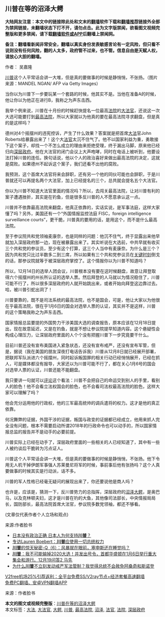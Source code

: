  <h2>川普在等的沼泽大鳄</h2> <p class="notice"><b>大陆网友注意：本文中的链接除此处和文末的<a href="https://github.com/bannedbook/fanqiang" >翻墙</a>软件下载和<a href="https://github.com/killgcd/justmysocks/blob/master/README.md">翻墙推荐</a>链接外全部为禁网链接，未翻墙状态下打不开，请勿点击。此为文字版禁闻，欲看图文视频完整版和更多禁闻，请下载<a href="https://github.com/bannedbook/fanqiang">翻墙软件或APP</a>后翻墙上禁闻网。</p><p>备注：翻墙看新闻非常安全，翻墙以真实身份发表敏感言论有一定风险，但只看不说则没有任何风险，翻的人太多，政府管不过来，也不管。信息自由是天赋人权，请放心大胆的翻墙。</b></p>  <div class="entry"> <p>作者： 吴嘉隆</p> <p id="conimg"><a href="https://www.bannedbook.org/bnews/tag/%e5%b7%9d%e6%99%ae/" class="st_tag internal_tag" rel="tag" title="标签 川普 下的日志">川普</a>这个人平常话会讲一大堆，但是真的要做事的时候是静悄悄，不张扬。（图片来源：MANDEL NGAN/ AFP via Getty Images）</p> <p>当你以为川普下一步要玩某一个套路的时候，他其实不是。当他在准备A的时候，他让你以为他正在进行B，我称之为声东击西。</p> <p>我举个例来说，川普在十月份的时候赶快提名一位最高<a href="https://www.bannedbook.org/bnews/tag/%e6%b3%95%e9%99%a2/" class="st_tag internal_tag" rel="tag" title="标签 法院 下的日志">法院</a>的<a href="https://www.bannedbook.org/bnews/tag/%e5%a4%a7%e6%b3%95%e5%ae%98/" class="st_tag internal_tag" rel="tag" title="标签 大法官 下的日志">大法官</a>，还说这一次大选可能要打到<a href="https://www.bannedbook.org/bnews/tag/%e6%9c%80%e9%ab%98%e6%b3%95%e9%99%a2/" class="st_tag internal_tag" rel="tag" title="标签 最高法院 下的日志">最高法院</a>，所以大家就以为他真的要在最高法院寻求翻盘，但是真的是这样吗？</p> <p>德州对4个摇摆州的违宪控诉，产生了什么效果？答案就是把首席<a href="https://www.bannedbook.org/bnews/tag/%E5%A4%A7%E6%B3%95/" class="st_tag internal_tag" rel="tag" title="标签 大法 下的日志">大法</a>官John Roberts给暴露出来了！这个大<a href="https://www.bannedbook.org/bnews/tag/%E6%B3%95%E5%AE%98/" class="st_tag internal_tag" rel="tag" title="标签 法官 下的日志">法官</a>太沉不住气了。他不以国家利益为重，勇敢接下这个案子，却找一个不怎么成立的理由来拒绝受理，终于漏出马脚，原来他已经归向<a href="https://www.bannedbook.org/bnews/tag/%E6%B7%B1%E5%B1%82%E6%94%BF%E5%BA%9C/" class="st_tag internal_tag" rel="tag" title="标签 深层政府 下的日志">深层政府</a>。他在大法官的闭门会议上大声咆哮，同时在电话上被听到，他要设法打掉川普的连任。换句话说，他以个人的政治喜好来做出最高法院的决定，这就是腐败。如果德州不起诉这个案子，我们还看不出他的腐败。</p>  <p>我预测，这个首席大法官将来会辞职，还有另一个他的同伙可能也会辞职，于是川普就还可以再提名两个大法官，加上已经提名的三个，总共就会提名五个大法官。</p> <p>你以为川普不知道大法官里面的情况吗？所以，去闯关最高法院，让对川普有利的案子遭遇挫折，其实是在钓鱼，但是很多反川普的人不愿意承认这一点。</p> <p>川普并不依靠最高法院来翻盘，他真正依靠的，实话实说，是军事法庭，这样大家懂了吗？另外，美国还有一个“外国情报监控法庭 FISC，foreign intelligence surveillance courts”，更干脆，川普真的要用的话，是用这个，而不是什么最高法院。</p> <p>至于参议院共和党领袖麦康奈，也是同样的问题：他沉不住气，终于显露出来他早就加入深层政府那一边，现在被暴露出来了。其实听说在大选前，中共早就有收买三个共和党的参议员，至少有这个打算，这三个人当中有麦康奈。为什么是三个？因为共和党只比过半数多二到三席，所以如果有三个共和党参议员在<span class='wp_keywordlink'><a href="https://www.bannedbook.org/forum2/topic151.html" title="关键时刻：李鹏日记" target="_blank">关键时刻</a></span>倒戈的话，那参议院就等于被深层政府掌控了。这个情报你以为川普不知道吗？</p> <p>所以，12月14日的选举人团会议，川普根本没有要在这时候翻盘，故意让拜登取得六个摇摆州的州长所认证的选举人票。然后拜登的人马就以为情况稳住了，川普可能不行了，所以很多深层政府的人就开始跳出来，或者开始向拜登这边靠过去。哈，被川普引蛇出洞了！</p>  <p>川普要靠的，既不是司法系统的最高法院，也不是国会，可是，他让大家以为他很在乎最高法院，很在乎1月6日的国会对选举人票的认证，其实并不是这样，川普的这个策略我称之为声东击西。</p> <p>国家情报总监要提的外国势力干涉美国大选的调查报告，原本应该在12月18日提出，现在故意延迟，又是在钓鱼，就是不想让参议院提早知道内容。这个悬疑性会构成心理压力，让深层政府里面的人个个没有把握川普下一步究竟要干什么。</p> <p>目前川普还没有宣布美国进入紧急状态，还没有宣布戒严，还没有宣布军管，但是，据说（我在美国的朋友深夜打电话告诉我）川普从12月8日就已经展开部署，把联邦军队派进六个摇摆州，同时起诉叛国罪的相关行动已经悄悄展开，已经在抓人，可是媒体都没有报导，大家还以为川普可能不行了，都在关心1月6号的国会对选举人票的认证，川普还能不能翻盘。</p> <p>我只要讲一句就可以<span class='wp_keywordlink_affiliate'><a href="https://www.bannedbook.org/bnews/comments/" title="新闻评论" target="_blank">评论</a></span>这个看法：川普不会把自己的命运交到别人的手里，看别人的脸色！他不会看立法权国会的脸色，也不会看司法权最高法院的脸色，这样大家可以理解了吗？</p> <p>他会充分运用他的行政权，他的三军最高统帅的调兵遣将的权力。这才是他的真正依靠。</p>  <p>何况舞弊的证据，外国干涉的证据，叛国与政变的证据都已经成立，他用来抓人完全没有问题，根本不需要启动所谓2018年的行政命令也可以动手的，所以国家情报总监的报告并不是动手的必要前提。</p> <p>川普实际上已经在动手了，深层政府里面的一些相关的人已经知道了，其中有一些人被约谈后干脆转为污点证人。</p> <p>川普这个人平常话会讲一大堆，但是真的要做事的时候是静悄悄，不张扬。他下令用无人机干掉伊朗军事强人苏莱曼尼将军的时候，事前事后他有张扬吗？这个人真要做事的时候其实是行动派，话不多。</p> <p>川普的军人性格已经毫无疑问的展现出来了，你还要说他是商人吗？</p> <p>也许是，应该是，猜测一下，反川普势力的总指挥，深层政府的<a href="https://www.bannedbook.org/bnews/tag/%E6%B2%BC%E6%B3%BD/" class="st_tag internal_tag" rel="tag" title="标签 沼泽 下的日志">沼泽</a><a href="https://www.bannedbook.org/bnews/tag/%E5%A4%A7%E9%B3%84/" class="st_tag internal_tag" rel="tag" title="标签 大鳄 下的日志">大鳄</a>，是奥巴马，以及克林顿夫妇，这才是川普在钓的大鱼，其他像司法部长，中央情报局局长，国防部长，最高法院首席大法官，参议院多数党领袖，都还不够看。</p>  <p>(文章仅代表作者个人立场和观点)</p> <p>来源:作者脸书</p> <ul class='op-related-articles' title='相关阅读'> <li><a href='https://www.bannedbook.org/bnews/comments/20201220/1451498.html' target='_blank'>日本没有政治正确 日本人为何支持<b>川普</b>？</a></li> <li><a href='https://www.bannedbook.org/bnews/bannedvideo/20201220/1451493.html' target='_blank'>专访Lauren Boebert：<b>川普</b>应使用一切总统权力</a></li> <li><a href='https://www.bannedbook.org/bnews/comments/20201220/1451491.html' target='_blank'><b>川普</b>的惊天秘密-Q（6）：风暴就在眼前，塞申斯还在睡觉吗？</a></li> <li><a href='https://www.bannedbook.org/bnews/bannedvideo/20201220/1451490.html' target='_blank'><b>川普</b>：我不可能输掉2020大选！并发出号令，首都华盛顿在1月6日举行重大集会和游行。12月19问答2 马先</a></li> <li><a href='https://www.bannedbook.org/bnews/bannedvideo/20201220/1451489.html' target='_blank'>为什么<b>川普</b>不立刻发动戒严军法管制？我觉得总统不会赦免阿桑奇和斯诺登</a></li> </ul> <p class="texttj"> <a href="https://github.com/bannedbook/fanqiang/wiki/V2ray%E6%9C%BA%E5%9C%BA" target="_blank">V2free机场25%引荐返利：全平台免费SS/V2ray节点+经济套餐高速翻墙</a><br/> <a href="https://github.com/bannedbook/fanqiang/wiki/%E7%A6%81%E9%97%BB%E7%BD%91%E5%AE%89%E5%8D%93%E7%BF%BB%E5%A2%99%E6%96%B0%E9%97%BBAPP" target="_blank">免费PC翻墙、安卓VPN翻墙APP</a></p><p> 来源：作者脸书 </p><a name='sharetosocial'></a>       <div><b>本文的图文或视频完整版</b>：<a href='https://www.bannedbook.org/bnews/comments/20201220/1451500.html'>川普在等的沼泽大鳄</a></div>  </div><!--END ENTRY--> <div class="postfooter"> <div>本文标签：<a href="https://www.bannedbook.org/bnews/tag/%E5%A4%A7%E6%B3%95/" rel="tag">大法</a>, <a href="https://www.bannedbook.org/bnews/tag/%e5%a4%a7%e6%b3%95%e5%ae%98/" rel="tag">大法官</a>, <a href="https://www.bannedbook.org/bnews/tag/%E5%A4%A7%E9%B3%84/" rel="tag">大鳄</a>, <a href="https://www.bannedbook.org/bnews/tag/%e5%b7%9d%e6%99%ae/" rel="tag">川普</a>, <a href="https://www.bannedbook.org/bnews/tag/%e6%9c%80%e9%ab%98%e6%b3%95%e9%99%a2/" rel="tag">最高法院</a>, <a href="https://www.bannedbook.org/bnews/tag/%E6%B2%BC%E6%B3%BD/" rel="tag">沼泽</a>, <a href="https://www.bannedbook.org/bnews/tag/%E6%B3%95%E5%AE%98/" rel="tag">法官</a>, <a href="https://www.bannedbook.org/bnews/tag/%e6%b3%95%e9%99%a2/" rel="tag">法院</a>, <a href="https://www.bannedbook.org/bnews/tag/%E6%B7%B1%E5%B1%82%E6%94%BF%E5%BA%9C/" rel="tag">深层政府</a></div>  </div><!--END POSTFOOTER--> 